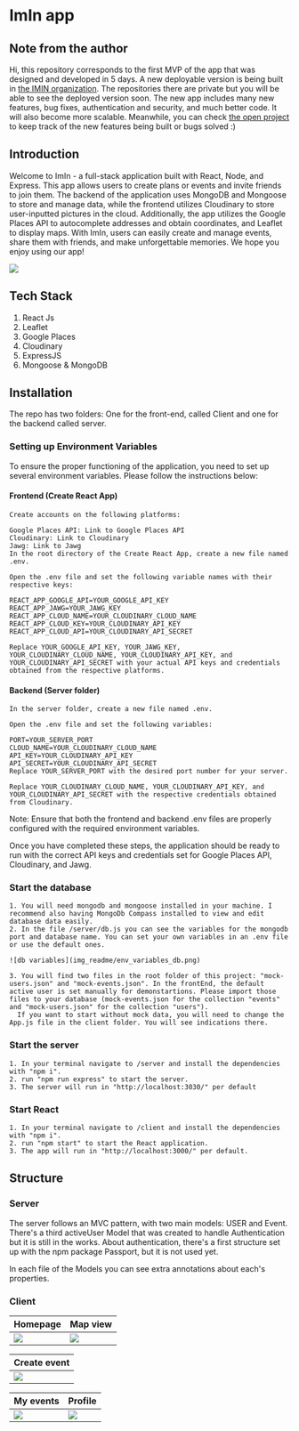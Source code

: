 # ImIn app

## Note from the author

Hi, this repository corresponds to the first MVP of the app that was designed and developed in 5 days. 
A new deployable version is being built in [the IMIN organization](https://github.com/Im-In-app). 
The repositories there are private but you will be able to see the deployed version soon. 
The new app includes many new features, bug fixes, authentication and security, and much better code. It will also become more scalable.
Meanwhile, you can check [the open project](https://github.com/orgs/Im-In-app/projects/1/views/1) to keep track of the new features being built or bugs solved :) 

## Introduction

Welcome to ImIn - a full-stack application built with React, Node, and Express. This app allows users to create plans or events and invite friends to join them. The backend of the application uses MongoDB and Mongoose to store and manage data, while the frontend utilizes Cloudinary to store user-inputted pictures in the cloud. Additionally, the app utilizes the Google Places API to autocomplete addresses and obtain coordinates, and Leaflet to display maps. With ImIn, users can easily create and manage events, share them with friends, and make unforgettable memories. We hope you enjoy using our app!

![](./img_readme/presentation.png)

## Tech Stack

1. React Js
2. Leaflet
3. Google Places
4. Cloudinary
5. ExpressJS
6. Mongoose & MongoDB

## Installation

The repo has two folders: One for the front-end, called Client and one for the backend called server.

### Setting up Environment Variables

To ensure the proper functioning of the application, you need to set up several environment variables. Please follow the instructions below:

#### Frontend (Create React App)

    Create accounts on the following platforms:

    Google Places API: Link to Google Places API
    Cloudinary: Link to Cloudinary
    Jawg: Link to Jawg
    In the root directory of the Create React App, create a new file named .env.

    Open the .env file and set the following variable names with their respective keys:

    REACT_APP_GOOGLE_API=YOUR_GOOGLE_API_KEY
    REACT_APP_JAWG=YOUR_JAWG_KEY
    REACT_APP_CLOUD_NAME=YOUR_CLOUDINARY_CLOUD_NAME
    REACT_APP_CLOUD_KEY=YOUR_CLOUDINARY_API_KEY
    REACT_APP_CLOUD_API=YOUR_CLOUDINARY_API_SECRET

    Replace YOUR_GOOGLE_API_KEY, YOUR_JAWG_KEY, YOUR_CLOUDINARY_CLOUD_NAME, YOUR_CLOUDINARY_API_KEY, and YOUR_CLOUDINARY_API_SECRET with your actual API keys and credentials obtained from the respective platforms.

#### Backend (Server folder)

    In the server folder, create a new file named .env.

    Open the .env file and set the following variables:

    PORT=YOUR_SERVER_PORT
    CLOUD_NAME=YOUR_CLOUDINARY_CLOUD_NAME
    API_KEY=YOUR_CLOUDINARY_API_KEY
    API_SECRET=YOUR_CLOUDINARY_API_SECRET
    Replace YOUR_SERVER_PORT with the desired port number for your server.

    Replace YOUR_CLOUDINARY_CLOUD_NAME, YOUR_CLOUDINARY_API_KEY, and YOUR_CLOUDINARY_API_SECRET with the respective credentials obtained from Cloudinary.

Note: Ensure that both the frontend and backend .env files are properly configured with the required environment variables.

Once you have completed these steps, the application should be ready to run with the correct API keys and credentials set for Google Places API, Cloudinary, and Jawg.

### Start the database

    1. You will need mongodb and mongoose installed in your machine. I recommend also having MongoDb Compass installed to view and edit database data easily.
    2. In the file /server/db.js you can see the variables for the mongodb port and database name. You can set your own variables in an .env file or use the default ones.

    ![db variables](img_readme/env_variables_db.png)

    3. You will find two files in the root folder of this project: "mock-users.json" and "mock-events.json". In the frontEnd, the default active user is set manually for demonstartions. Please import those files to your database (mock-events.json for the collection "events" and "mock-users.json" for the collection "users").
      If you want to start without mock data, you will need to change the App.js file in the client folder. You will see indications there.

### Start the server

    1. In your terminal navigate to /server and install the dependencies with "npm i".
    2. run "npm run express" to start the server.
    3. The server will run in "http://localhost:3030/" per default

### Start React

    1. In your terminal navigate to /client and install the dependencies with "npm i".
    2. run "npm start" to start the React application.
    3. The app will run in "http://localhost:3000/" per default.

## Structure

### Server

The server follows an MVC pattern, with two main models: USER and Event.
There's a third activeUser Model that was created to handle Authentication but it is still in the works. About authentication, there's a first structure set up with the npm package Passport, but it is not used yet.

In each file of the Models you can see extra annotations about each's properties.

### Client

| Homepage                       | Map view                      |
| ------------------------------ | ----------------------------- |
| ![](./img_readme/homepage.png) | ![](./img_readme/mapview.png) |

| Create event                      |
| --------------------------------- |
| ![](./img_readme/createevent.png) |

| My events                      | Profile                       |
| ------------------------------ | ----------------------------- |
| ![](./img_readme/myevents.png) | ![](./img_readme/profile.png) |
